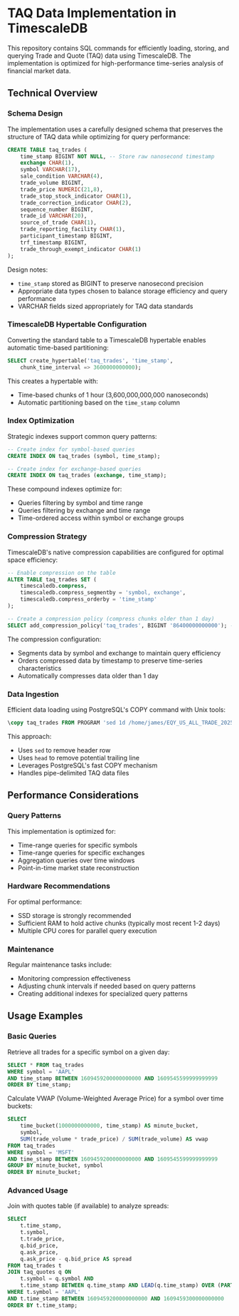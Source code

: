 # TAQ Data Implementation in TimescaleDB

This repository contains SQL commands for efficiently loading, storing, and querying Trade and Quote (TAQ) data using TimescaleDB. The implementation is optimized for high-performance time-series analysis of financial market data.

## Technical Overview

### Schema Design

The implementation uses a carefully designed schema that preserves the structure of TAQ data while optimizing for query performance:

```sql
CREATE TABLE taq_trades (
    time_stamp BIGINT NOT NULL, -- Store raw nanosecond timestamp
    exchange CHAR(1),
    symbol VARCHAR(17),
    sale_condition VARCHAR(4),
    trade_volume BIGINT,
    trade_price NUMERIC(21,8),
    trade_stop_stock_indicator CHAR(1),
    trade_correction_indicator CHAR(2),
    sequence_number BIGINT,
    trade_id VARCHAR(20),
    source_of_trade CHAR(1),
    trade_reporting_facility CHAR(1),
    participant_timestamp BIGINT,
    trf_timestamp BIGINT,
    trade_through_exempt_indicator CHAR(1)
);
```

Design notes:
- `time_stamp` stored as BIGINT to preserve nanosecond precision
- Appropriate data types chosen to balance storage efficiency and query performance
- VARCHAR fields sized appropriately for TAQ data standards

### TimescaleDB Hypertable Configuration

Converting the standard table to a TimescaleDB hypertable enables automatic time-based partitioning:

```sql
SELECT create_hypertable('taq_trades', 'time_stamp',
    chunk_time_interval => 3600000000000);
```

This creates a hypertable with:
- Time-based chunks of 1 hour (3,600,000,000,000 nanoseconds)
- Automatic partitioning based on the `time_stamp` column

### Index Optimization

Strategic indexes support common query patterns:

```sql
-- Create index for symbol-based queries
CREATE INDEX ON taq_trades (symbol, time_stamp);

-- Create index for exchange-based queries
CREATE INDEX ON taq_trades (exchange, time_stamp);
```

These compound indexes optimize for:
- Queries filtering by symbol and time range
- Queries filtering by exchange and time range
- Time-ordered access within symbol or exchange groups

### Compression Strategy

TimescaleDB's native compression capabilities are configured for optimal space efficiency:

```sql
-- Enable compression on the table
ALTER TABLE taq_trades SET (
    timescaledb.compress,
    timescaledb.compress_segmentby = 'symbol, exchange',
    timescaledb.compress_orderby = 'time_stamp'
);

-- Create a compression policy (compress chunks older than 1 day)
SELECT add_compression_policy('taq_trades', BIGINT '86400000000000'); -- 1 day in nanoseconds
```

The compression configuration:
- Segments data by symbol and exchange to maintain query efficiency
- Orders compressed data by timestamp to preserve time-series characteristics
- Automatically compresses data older than 1 day

### Data Ingestion

Efficient data loading using PostgreSQL's COPY command with Unix tools:

```sql
\copy taq_trades FROM PROGRAM 'sed 1d /home/james/EQY_US_ALL_TRADE_20250102 | head -n -1' WITH (FORMAT CSV, DELIMITER '|');
```

This approach:
- Uses `sed` to remove header row
- Uses `head` to remove potential trailing line
- Leverages PostgreSQL's fast COPY mechanism
- Handles pipe-delimited TAQ data files

## Performance Considerations

### Query Patterns

This implementation is optimized for:
- Time-range queries for specific symbols
- Time-range queries for specific exchanges
- Aggregation queries over time windows
- Point-in-time market state reconstruction

### Hardware Recommendations

For optimal performance:
- SSD storage is strongly recommended
- Sufficient RAM to hold active chunks (typically most recent 1-2 days)
- Multiple CPU cores for parallel query execution

### Maintenance

Regular maintenance tasks include:
- Monitoring compression effectiveness
- Adjusting chunk intervals if needed based on query patterns
- Creating additional indexes for specialized query patterns

## Usage Examples

### Basic Queries

Retrieve all trades for a specific symbol on a given day:

```sql
SELECT * FROM taq_trades 
WHERE symbol = 'AAPL' 
AND time_stamp BETWEEN 1609459200000000000 AND 1609545599999999999 
ORDER BY time_stamp;
```

Calculate VWAP (Volume-Weighted Average Price) for a symbol over time buckets:

```sql
SELECT 
    time_bucket(1000000000000, time_stamp) AS minute_bucket,
    symbol,
    SUM(trade_volume * trade_price) / SUM(trade_volume) AS vwap
FROM taq_trades
WHERE symbol = 'MSFT'
AND time_stamp BETWEEN 1609459200000000000 AND 1609545599999999999
GROUP BY minute_bucket, symbol
ORDER BY minute_bucket;
```

### Advanced Usage

Join with quotes table (if available) to analyze spreads:

```sql
SELECT 
    t.time_stamp,
    t.symbol,
    t.trade_price,
    q.bid_price,
    q.ask_price,
    q.ask_price - q.bid_price AS spread
FROM taq_trades t
JOIN taq_quotes q ON 
    t.symbol = q.symbol AND 
    t.time_stamp BETWEEN q.time_stamp AND LEAD(q.time_stamp) OVER (PARTITION BY q.symbol ORDER BY q.time_stamp)
WHERE t.symbol = 'AAPL'
AND t.time_stamp BETWEEN 1609459200000000000 AND 1609459300000000000
ORDER BY t.time_stamp;
```

